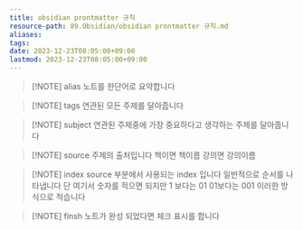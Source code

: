 ```yaml
---
title: obsidian prontmatter 규칙
resource-path: 89.Obsidian/obsidian prontmatter 규칙.md
aliases:
tags:
date: 2023-12-23T08:05:00+09:00
lastmod: 2023-12-23T08:05:00+09:00
---
```

> [!NOTE] alias
> 노트를 한단어로 요약합니다


> [!NOTE]  tags
> 연관된 모든 주제를 달아줍니다


> [!NOTE] subject
> 연관된 주제중에 가장 중요하다고 생각하는 주제를 달아줍니다


> [!NOTE] source 
> 주제의 출처입니다 책이면 책이름 강의면 강의이름


> [!NOTE] index
> source 부분에서 사용되는 index 입니다 일반적으로 순서를 나타냅니다
> 단 여기서 숫자를 적으면 되지만 1 보다는 01  01보다는 001 이러한 방식으로 적습니다


> [!NOTE] finsh
> 노트가 완성 되었다면 체크 표시를 합니다







